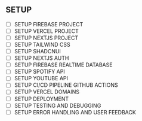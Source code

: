 ## SETUP

- [ ] SETUP FIREBASE PROJECT
- [ ] SETUP VERCEL PROJECT
- [ ] SETUP NEXTJS PROJECT
- [ ] SETUP TAILWIND CSS
- [ ] SETUP SHADCNUI
- [ ] SETUP NEXTJS AUTH
- [ ] SETUP FIREBASE REALTIME DATABASE
- [ ] SETUP SPOTIFY API
- [ ] SETUP YOUTUBE API
- [ ] SETUP CI/CD PIPELINE GITHUB ACTIONS
- [ ] SETUP VERCEL DOMAINS
- [ ] SETUP DEPLOYMENT
- [ ] SETUP TESTING AND DEBUGGING
- [ ] SETUP ERROR HANDLING AND USER FEEDBACK
